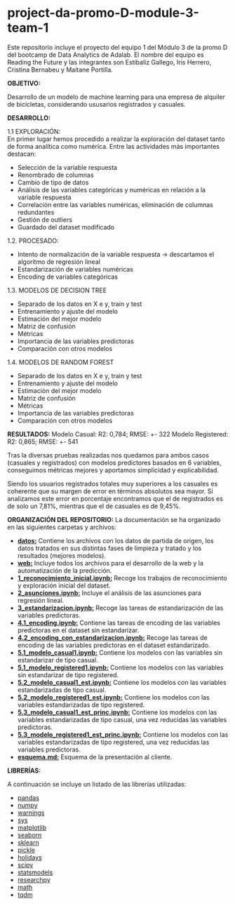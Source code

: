 # project-da-promo-D-module-3-team-1
Este repositorio incluye el proyecto del equipo 1 del Módulo 3 de la promo D del bootcamp de Data Analytics de Adalab. El nombre del equipo es Reading the Future y las integrantes son Estibaliz Gallego, Iris Herrero, Cristina Bernabeu y Maitane Portilla.

**OBJETIVO:**

Desarrollo de un modelo de machine learning para una empresa de alquiler de bicicletas, considerando ususarios registrados y casuales.

**DESARROLLO:**

1.1 EXPLORACIÓN:  
En primer lugar hemos procedido a realizar la exploración del dataset tanto de forma analítica como numérica. Entre las actividades más importantes destacan:
- Selección de la variable respuesta
- Renombrado de columnas
- Cambio de tipo de datos
- Análisis de las variables categóricas y numéricas en relación a la variable respuesta
- Correlación entre las variables numéricas, eliminación de columnas redundantes
- Gestión de outliers
- Guardado del dataset modificado

1.2. PROCESADO:
- Intento de normalización de la variable respuesta -> descartamos el algoritmo de regresión lineal
- Estandarización de variables numéricas
- Encoding de variables categóricas

1.3. MODELOS DE DECISION TREE
- Separado de los datos en X e y, train y test
- Entrenamiento y ajuste del modelo
- Estimación del mejor modelo
- Matriz de confusión
- Métricas
- Importancia de las variables predictoras
- Comparación con otros modelos

1.4. MODELOS DE RANDOM FOREST
- Separado de los datos en X e y, train y test
- Entrenamiento y ajuste del modelo
- Estimación del mejor modelo
- Matriz de confusión
- Métricas
- Importancia de las variables predictoras
- Comparación con otros modelos

**RESULTADOS:**
Modelo Casual: R2: 0,784; RMSE: +- 322 
Modelo Registered: R2: 0,865; RMSE: +- 541

Tras la diversas pruebas realizadas nos quedamos para ambos casos (casuales y registrados) con modelos predictores basados en 6 variables, conseguimos métricas mejores y aportamos simplicidad y explicabilidad.

Siendo los usuarios registrados totales muy superiores a los casuales es coherente que su margen de error en términos absolutos sea mayor. Si analizamos este error en porcentaje encontramos que el de registrados es de solo un 7,81%, mientras que el de casuales es de 9,45%.

**ORGANIZACIÓN DEL REPOSITORIO:**
La documentación se ha organizado en las siguientes carpetas y archivos:
- [**datos:**](https://github.com/Adalab/project-da-promo-D-module-3-team-1/tree/main/datos) Contiene los archivos con los datos de partida de origen, los datos tratados en sus distintas fases de limpieza y tratado y los resultados (mejores modelos).
- [**web:**](https://github.com/Adalab/project-da-promo-D-module-3-team-1/tree/main/web) Incluye todos los archivos para el desarrollo de la web y la automatización de la predicción.
- [**1_reconocimiento_inicial.ipynb:**](https://github.com/Adalab/project-da-promo-D-module-3-team-1/blob/main/1_reconocimiento_inicial.ipynb) Recoge los trabajos de reconocimiento y exploración inicial del dataset.
- [**2_asunciones.ipynb:**](https://github.com/Adalab/project-da-promo-D-module-3-team-1/blob/main/2_asunciones.ipynb) Incluye el análisis de las asunciones para regresión lineal.
- [**3_estandarizacion.ipynb:**](https://github.com/Adalab/project-da-promo-D-module-3-team-1/blob/main/3_estandarizacion.ipynb) Recoge las tareas de estandarización de las variables predictoras.
- [**4.1_encoding.ipynb:**](https://github.com/Adalab/project-da-promo-D-module-3-team-1/blob/main/4.1_encoding.ipynb) Contiene las tareas de encoding de las variables predictoras en el dataset sin estandarizar.
- [**4.2_encoding_con_estandarizacion.ipynb:**](https://github.com/Adalab/project-da-promo-D-module-3-team-1/blob/main/4.2_encoding_con_estandarizacion.ipynb) Recoge las tareas de encoding de las variables predictoras en el dataset estandarizado.
- [**5.1_modelo_casual1.ipynb:**](https://github.com/Adalab/project-da-promo-D-module-3-team-1/blob/main/5.1_modelo_casual1.ipynb) Contiene los modelos con las variables sin estandarizar de tipo casual.
- [**5.1_modelo_registered1.ipynb:**](https://github.com/Adalab/project-da-promo-D-module-3-team-1/blob/main/5.1_modelo_registered1.ipynb) Contiene los modelos con las variables sin estandarizar de tipo registered.
- [**5.2_modelo_casual1_est.ipynb:**](https://github.com/Adalab/project-da-promo-D-module-3-team-1/blob/main/5.2_modelo_casual1_est.ipynb) Contiene  los modelos con las variables estandarizadas de tipo casual.
- [**5.2_modelo_registered1_est.ipynb:**](https://github.com/Adalab/project-da-promo-D-module-3-team-1/blob/main/5.2_modelo_registered1_est.ipynb) Contiene  los modelos con las variables estandarizadas de tipo registered.
- [**5.3_modelo_casual1_est_princ.ipynb:**](https://github.com/Adalab/project-da-promo-D-module-3-team-1/blob/main/5.3_modelo_casual1_est_princ.ipynb) Contiene  los modelos con las variables estandarizadas de tipo casual, una vez reducidas las variables predictoras.
- [**5.3_modelo_registered1_est_princ.ipynb:**](https://github.com/Adalab/project-da-promo-D-module-3-team-1/blob/main/5.3_modelo_registered1_est_princ.ipynb) Contiene  los modelos con las variables estandarizadas de tipo registered, una vez reducidas las variables predictoras.
- [**esquema.md:**](https://github.com/Adalab/project-da-promo-D-module-3-team-1/blob/main/esquema.md) Esquema de la presentación al cliente.

**LIBRERÍAS:**

A continuación se incluye un listado de las librerías utilizadas:  
- [pandas](https://pandas.pydata.org/)  
- [numpy](https://numpy.org/)  
- [warnings](https://docs.python.org/3/library/warnings.html)    
- [sys](https://docs.python.org/3/library/sys.html)  
- [matplotlib](https://matplotlib.org/)  
- [seaborn](https://seaborn.pydata.org/)  
- [sklearn](https://scikit-learn.org/stable/)  
- [pickle](https://docs.python.org/3/library/pickle.html)
- [holidays](https://pandas.pydata.org/pandas-docs/version/0.17/timeseries.html#timeseries-holiday)
- [scipy](https://scipy.org/)  
- [statsmodels](https://www.statsmodels.org/stable/index.html)    
- [researchpy](https://pypi.org/project/researchpy/)    
- [math](https://docs.python.org/3/library/math.html) 
- [tqdm](https://pypi.org/project/tqdm/)  

